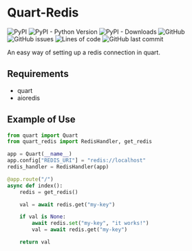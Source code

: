 # Quart-Redis
![PyPI](https://img.shields.io/pypi/v/quart-redis)
![PyPI - Python Version](https://img.shields.io/pypi/pyversions/quart-redis)
![PyPI - Downloads](https://img.shields.io/pypi/dm/quart-redis)
![GitHub](https://img.shields.io/github/license/enchant97/quart-redis)
![GitHub issues](https://img.shields.io/github/issues/enchant97/quart-redis)
![Lines of code](https://img.shields.io/tokei/lines/github/enchant97/quart-redis)
![GitHub last commit](https://img.shields.io/github/last-commit/enchant97/quart-redis)

An easy way of setting up a redis connection in quart.

## Requirements
- quart
- aioredis

## Example of Use
```python
from quart import Quart
from quart_redis import RedisHandler, get_redis

app = Quart(__name__)
app.config["REDIS_URI"] = "redis://localhost"
redis_handler = RedisHandler(app)

@app.route("/")
async def index():
    redis = get_redis()

    val = await redis.get("my-key")

    if val is None:
        await redis.set("my-key", "it works!")
        val = await redis.get("my-key")

    return val
```
